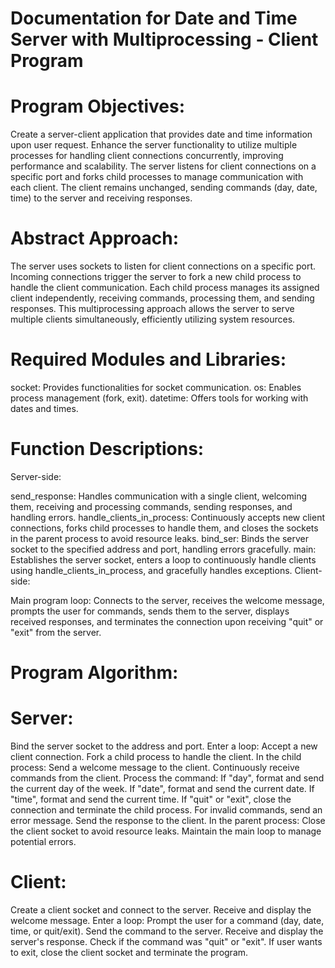 
# Documentation for Date and Time Server with Multiprocessing - Client Program
# Program Objectives:

Create a server-client application that provides date and time information upon user request.
Enhance the server functionality to utilize multiple processes for handling client connections concurrently, improving performance and scalability.
The server listens for client connections on a specific port and forks child processes to manage communication with each client.
The client remains unchanged, sending commands (day, date, time) to the server and receiving responses.
# Abstract Approach:

The server uses sockets to listen for client connections on a specific port.
Incoming connections trigger the server to fork a new child process to handle the client communication.
Each child process manages its assigned client independently, receiving commands, processing them, and sending responses.
This multiprocessing approach allows the server to serve multiple clients simultaneously, efficiently utilizing system resources.
# Required Modules and Libraries:

socket: Provides functionalities for socket communication.
os: Enables process management (fork, exit).
datetime: Offers tools for working with dates and times.
# Function Descriptions:

Server-side:

send_response: Handles communication with a single client, welcoming them, receiving and processing commands, sending responses, and handling errors.
handle_clients_in_process: Continuously accepts new client connections, forks child processes to handle them, and closes the sockets in the parent process to avoid resource leaks.
bind_ser: Binds the server socket to the specified address and port, handling errors gracefully.
main: Establishes the server socket, enters a loop to continuously handle clients using handle_clients_in_process, and gracefully handles exceptions.
Client-side:

Main program loop: Connects to the server, receives the welcome message, prompts the user for commands, sends them to the server, displays received responses, and terminates the connection upon receiving "quit" or "exit" from the server.
# Program Algorithm:

#   Server:

Bind the server socket to the address and port.
Enter a loop:
Accept a new client connection.
Fork a child process to handle the client.
In the child process:
Send a welcome message to the client.
Continuously receive commands from the client.
Process the command:
If "day", format and send the current day of the week.
If "date", format and send the current date.
If "time", format and send the current time.
If "quit" or "exit", close the connection and terminate the child process.
For invalid commands, send an error message.
Send the response to the client.
In the parent process:
Close the client socket to avoid resource leaks.
Maintain the main loop to manage potential errors.
#    Client:

Create a client socket and connect to the server.
Receive and display the welcome message.
Enter a loop:
Prompt the user for a command (day, date, time, or quit/exit).
Send the command to the server.
Receive and display the server's response.
Check if the command was "quit" or "exit".
If user wants to exit, close the client socket and terminate the program.
